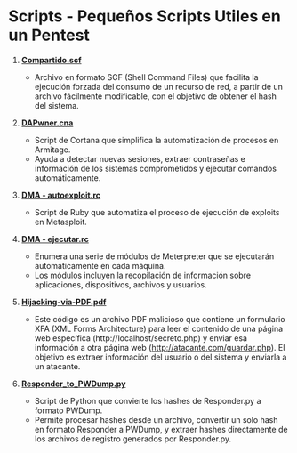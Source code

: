 # Scripts - Pequeños Scripts Utiles en un Pentest

1. [**Compartido.scf**](https://github.com/DragonJAR/Scripts/blob/master/Compartido.scf)
   - Archivo en formato SCF (Shell Command Files) que facilita la ejecución forzada del consumo de un recurso de red, a partir de un archivo fácilmente modificable, con el objetivo de obtener el hash del sistema.

2. [**DAPwner.cna**](https://github.com/DragonJAR/Scripts/blob/master/DAPwner.cna)
   - Script de Cortana que simplifica la automatización de procesos en Armitage.
   - Ayuda a detectar nuevas sesiones, extraer contraseñas e información de los sistemas comprometidos y ejecutar comandos automáticamente.

3. [**DMA - autoexploit.rc**](https://github.com/DragonJAR/Scripts/blob/master/DMA%20-%20autoexploit.rc)
   - Script de Ruby que automatiza el proceso de ejecución de exploits en Metasploit.

4. [**DMA - ejecutar.rc**](https://github.com/DragonJAR/Scripts/blob/master/DMA%20-%20ejecutar.rc)
   - Enumera una serie de módulos de Meterpreter que se ejecutarán automáticamente en cada máquina.
   - Los módulos incluyen la recopilación de información sobre aplicaciones, dispositivos, archivos y usuarios.

5. [**Hijacking-via-PDF.pdf**](https://github.com/DragonJAR/Scripts/blob/master/Hijacking-via-PDF.pdf)
   - Este código es un archivo PDF malicioso que contiene un formulario XFA (XML Forms Architecture) para leer el contenido de una página web específica (http://localhost/secreto.php) y enviar esa información a otra página web (http://atacante.com/guardar.php). El objetivo es extraer información del usuario o del sistema y enviarla a un atacante.

6. [**Responder_to_PWDump.py**](https://github.com/DragonJAR/Scripts/blob/master/Responder_to_PWDump.py)
   - Script de Python que convierte los hashes de Responder.py a formato PWDump.
   - Permite procesar hashes desde un archivo, convertir un solo hash en formato Responder a PWDump, y extraer hashes directamente de los archivos de registro generados por Responder.py.


